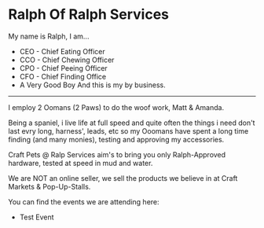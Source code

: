 
# Ralph Of Ralph Services
My name is Ralph, I am...

 - CEO - Chief Eating Officer
 - CCO - Chief Chewing Officer
 - CPO - Chief Peeing Officer
 - CFO - Chief Finding Office
 - A Very Good Boy
And this is my by business.

---

I employ 2 Oomans (2 Paws) to do the woof work, Matt & Amanda.

Being a spaniel, i live life at full speed and quite often the things i need don't last evry long, harness', leads, etc so my Ooomans have spent a long time finding (and many monies), testing and approving my accessories.

Craft Pets @ Ralp Services aim's to bring you only Ralph-Approved hardware, tested at speed in mud and water.

We are NOT an online seller, we sell the products we believe in at Craft Markets & Pop-Up-Stalls.

You can find the events we are attending here:
 - Test Event


